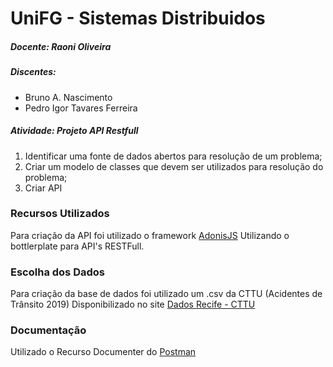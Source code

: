 # UniFG - Sistemas Distribuidos
##### Docente: Raoni Oliveira
##### Discentes:
- Bruno A. Nascimento
- Pedro Igor Tavares Ferreira


##### Atividade: Projeto API Restfull


1. Identificar uma fonte de dados abertos para resolução de um problema;
2. Criar um modelo de classes que devem ser utilizados para resolução do problema;
3. Criar API

### Recursos Utilizados

Para criação da API foi utilizado o framework [AdonisJS](https://adonisjs.com/)
Utilizando o bottlerplate para API's RESTFull.


### Escolha dos Dados

Para criação da base de dados foi utilizado um .csv da CTTU (Acidentes de Trânsito 2019)
Disponibilizado no site [Dados Recife - CTTU](http://dados.recife.pe.gov.br/dataset/acidentes-de-transito-com-e-sem-vitimas)

### Documentação

Utilizado o Recurso Documenter do [Postman](https://documenter.getpostman.com/view/3856777/SVzxZL5G?version=latest#69623e7f-b518-4580-9a33-33b0dbdc3601)
